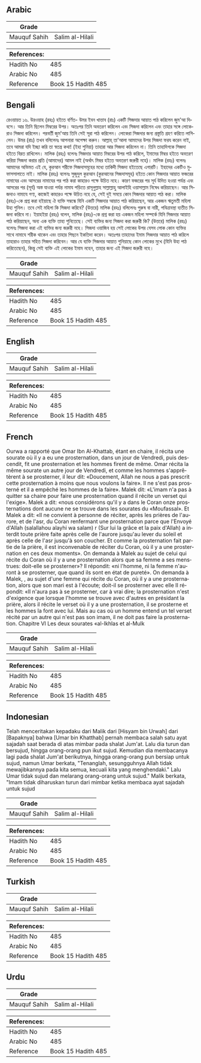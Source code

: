 ## Arabic


<div dir="rtl" lang="ar" style={{fontSize:'larger',backgroundColor:'#f8f9fa',padding:20}}>

</div>
<div style={{backgroundColor:'#f8f9fa',padding:20, marginBottom: 10}}><table> <thead> <tr> <th>Grade</th> <th></th> </tr> </thead> <tbody> <tr><td>Mauquf Sahih</td><td>Salim al-Hilali</td></tr></tbody></table><table> <thead> <tr> <th>References:</th> <th></th> </tr> </thead> <tbody><tr><td>Hadith No</td><td>485</td></tr><tr><td>Arabic No</td><td>485</td></tr><tr><td>Reference</td><td>Book 15 Hadith 485</td></tr></tbody></table></div>

## Bengali


<div dir="ltr" lang="bn" style={{fontSize:'larger',backgroundColor:'#f8f9fa',padding:20}}>
রেওয়ায়ত ১৬. উরওয়াহ (রহঃ) হইতে বর্ণিত- উমর ইবন খাত্তাব (রাঃ) একটি সিজদার আয়াত পাঠ করিলেন জুম'আ দিবসে। আর তিনি ছিলেন মিম্বরের উপর। অতঃপর তিনি অবতরণ করিলেন এবং সিজদা করিলেন এবং তাহার সঙ্গে লোকেরাও সিজদা করিলেন। পরবর্তী জুম'আয় তিনি সেই সূরা পাঠ করিলেন। লোকেরা সিজদার জন্য প্রস্তুতি গ্রহণ করিতে লাগিলেন। উমর (রাঃ) তখন বলিলেনঃ আপনারা অপেক্ষা করুন। আল্লাহ্ তা'আলা আমাদের উপর সিজদা ফরয করেন নাই, তবে আমরা যদি ইচ্ছা করি তা স্বতন্ত্র কথা! (ইহা শুনিয়া) তাহারা আর সিজদা করিলেন না। তিনি তাহাদিগকে সিজদা হইতে বিরত রাখিলেন। মালিক (রহঃ) বলেনঃ সিজদার আয়াত মিম্বরের উপর পাঠ করিলে, ইমামের মিম্বর হইতে অবতরণ করিয়া সিজদা করার প্রতি (আমাদের) আমল নাই (অর্থাৎ মিম্বর হইতে অবতরণ জরুরী নহে)। মালিক (রহঃ) বলেনঃ আমাদের অভিমত এই যে, কুরআন শরীফে সিজদাসমূহের মধ্যে তাকিদী সিজদা হইতেছে এগারটি। ইহাদের একটিও মুফাসসালাতে নাই। মালিক (রহঃ) বলেনঃ সুজুদুল কুরআন (কুরআনের সিজদাসমূহ) হইতে কোন সিজদার আয়াত ফজরের নামাযের এবং আসরের নামাযের পর পাঠ করা কাহারও পক্ষে উচিত নহে। কারণ ফজরের পর সূর্য উদিত হওয়া পর্যন্ত এবং আসরের পর (সূর্য) অস্ত যাওয়া পর্যন্ত নামায পড়িতে রাসূলুল্লাহ সাল্লাল্লাহু আলাইহি ওয়াসাল্লাম নিষেধ করিয়াছেন। আর সিজদাও নামাযে গণ্য, কাজেই কাহারও পক্ষে উচিত নহে যে, সেই দুই সময়ে কোন সিজদার আয়াত পাঠ করা। মালিক (রহঃ)-কে প্রশ্ন করা হইয়াছে ঐ ব্যক্তি সম্বন্ধে যিনি একটি সিজদার আয়াত পাঠ করিয়াছেন, আর একজন ঋতুমতী মহিলা উহা শুনিল। তবে সেই মহিলা কি সিজদা করিবে? (উত্তরে) মালিক (রহঃ) বলিলেনঃ পুরুষ বা নারী, পবিত্রাবস্থা ব্যতীত সিজদা করিবে না। ইয়াহইয়া (রহঃ) বলেন, মালিক (রহঃ)-কে প্রশ্ন করা হয় একজন মহিলা সম্পর্কে যিনি সিজদার আয়াত পাঠ করিয়াছেন, অন্য এক ব্যক্তি তাহা শুনিতেছে। সেই ব্যক্তির জন্য সিজদা করা জরুরী কি? (উত্তরে) মালিক (রহঃ) বলেনঃ সিজদা করা এই ব্যক্তির জন্য জরুরী নহে। সিজদা ওয়াজিব হয় সেই লোকের উপর যেসব লোক কোন ব্যক্তির সাথে নামাযে শরীক থাকেন এবং তাহার পিছনে ইকতিদা করেন। অতঃপর তাহাদের ইমাম সিজদার আয়াত পাঠ করিলে তাহারাও তাহার সহিত সিজদা করিবেন। আর যে ব্যক্তি সিজদার আয়াত শুনিয়াছে কোন লোকের মুখে (যিনি উহা পাঠ করিতেছেন), কিন্তু সেই ব্যক্তি এই লোকের ইমাম নহেন, তাহার জন্য এই সিজদা জরুরী নহে।
</div>
<div style={{backgroundColor:'#f8f9fa',padding:20, marginBottom: 10}}><table> <thead> <tr> <th>Grade</th> <th></th> </tr> </thead> <tbody> <tr><td>Mauquf Sahih</td><td>Salim al-Hilali</td></tr></tbody></table><table> <thead> <tr> <th>References:</th> <th></th> </tr> </thead> <tbody><tr><td>Hadith No</td><td>485</td></tr><tr><td>Arabic No</td><td>485</td></tr><tr><td>Reference</td><td>Book 15 Hadith 485</td></tr></tbody></table></div>

## English


<div dir="ltr" lang="en" style={{fontSize:'larger',backgroundColor:'#f8f9fa',padding:20}}>

</div>
<div style={{backgroundColor:'#f8f9fa',padding:20, marginBottom: 10}}><table> <thead> <tr> <th>Grade</th> <th></th> </tr> </thead> <tbody> <tr><td>Mauquf Sahih</td><td>Salim al-Hilali</td></tr></tbody></table><table> <thead> <tr> <th>References:</th> <th></th> </tr> </thead> <tbody><tr><td>Hadith No</td><td>485</td></tr><tr><td>Arabic No</td><td>485</td></tr><tr><td>Reference</td><td>Book 15 Hadith 485</td></tr></tbody></table></div>

## French


<div dir="ltr" lang="fr" style={{fontSize:'larger',backgroundColor:'#f8f9fa',padding:20}}>
Ourwa a rapporté que Omar Ibn Al-Khattab, étant en chaire, il récita une sourate où il y a eu une prosternation, dans un jour de Vendredi, puis descendit, fit une prosternation et les hommes firent de même. Omar récita la même sourate un autre jour de Vendredi, et comme les hommes s'apprêtèrent à se prosterner, il leur dit: «Doucement, Allah ne nous a pas prescrit cette prosternation à moins que nous voulons la faire». Il ne s'est pas prosterné et il a empêché les hommes de la faire». Malek dit: «L'imam n'a pas à quitter sa chaire pour faire une prosternation quand il récite un verset qui l'exige». Malek a dit: «nous considérons qu'il y a dans le Coran onze prosternations dont aucune ne se trouve dans les sourates du «Moufassal». Et Malek a dit: «Il ne convient à personne de réciter, après les prières de l'aurore, et de l'asr, du Coran renfermant une prosternation parce que l'Envoyé d'Allah (salallahou alayhi wa salam) r (Sur lui la grâce et la paix d'Allah) a interdit toute prière faite après celle de l'aurore jusqu'au lever du soleil et après celle de l'asr jusqu'à son coucher. Et comme la prosternation fait partie de la prière, il est inconvenable de réciter du Coran, où il y a une prosternation en ces deux moments». On demanda à Malek au sujet de celui qui récite du Coran où il y a une prosternation alors que sa femme a ses menstrues: doit-elle se prosterner»? Il répondit: «ni l'homme, ni la femme n'auront à se prosterner, que quand ils sont en état de pureté». On demanda à Malek, , au sujet d'une femme qui récite du Coran, où il y a une prosternation, alors que son mari est à l'écoute; doit-il se prosterner avec elle II répondit: «Il n'aura pas à se prosterner, car à vrai dire; la prosternation n'est d'exigence que lorsque l'homme se trouve avec d'autres en présidant la prière, alors il récite le verset où il y a une prosternation, il se prosterne et les hommes la font avec lui. Mais au cas où un homme entend un tel verset récité par un autre qui n'est pas son imam, il ne doit pas faire la prosternation. Chapitre VI Les deux sourates «al-Ikhlas et al-Mulk
</div>
<div style={{backgroundColor:'#f8f9fa',padding:20, marginBottom: 10}}><table> <thead> <tr> <th>Grade</th> <th></th> </tr> </thead> <tbody> <tr><td>Mauquf Sahih</td><td>Salim al-Hilali</td></tr></tbody></table><table> <thead> <tr> <th>References:</th> <th></th> </tr> </thead> <tbody><tr><td>Hadith No</td><td>485</td></tr><tr><td>Arabic No</td><td>485</td></tr><tr><td>Reference</td><td>Book 15 Hadith 485</td></tr></tbody></table></div>

## Indonesian


<div dir="ltr" lang="id" style={{fontSize:'larger',backgroundColor:'#f8f9fa',padding:20}}>
Telah menceritakan kepadaku dari Malik dari [Hisyam bin Urwah] dari [Bapaknya] bahwa [Umar bin Khatthab] pernah membaca salah satu ayat sajadah saat berada di atas mimbar pada shalat Jum'at. Lalu dia turun dan bersujud, hingga orang-orang pun ikut sujud. Kemudian dia membacanya lagi pada shalat Jum'at berikutnya, hingga orang-orang pun bersiap untuk sujud, namun Umar berkata, "Tenanglah, sesungguhnya Allah tidak mewajibkannya pada kita semua, kecuali kita yang menghendaki." Lalu Umar tidak sujud dan melarang orang-orang untuk sujud." Malik berkata, "Imam tidak diharuskan turun dari mimbar ketika membaca ayat sajadah untuk sujud
</div>
<div style={{backgroundColor:'#f8f9fa',padding:20, marginBottom: 10}}><table> <thead> <tr> <th>Grade</th> <th></th> </tr> </thead> <tbody> <tr><td>Mauquf Sahih</td><td>Salim al-Hilali</td></tr></tbody></table><table> <thead> <tr> <th>References:</th> <th></th> </tr> </thead> <tbody><tr><td>Hadith No</td><td>485</td></tr><tr><td>Arabic No</td><td>485</td></tr><tr><td>Reference</td><td>Book 15 Hadith 485</td></tr></tbody></table></div>

## Turkish


<div dir="ltr" lang="tr" style={{fontSize:'larger',backgroundColor:'#f8f9fa',padding:20}}>

</div>
<div style={{backgroundColor:'#f8f9fa',padding:20, marginBottom: 10}}><table> <thead> <tr> <th>Grade</th> <th></th> </tr> </thead> <tbody> <tr><td>Mauquf Sahih</td><td>Salim al-Hilali</td></tr></tbody></table><table> <thead> <tr> <th>References:</th> <th></th> </tr> </thead> <tbody><tr><td>Hadith No</td><td>485</td></tr><tr><td>Arabic No</td><td>485</td></tr><tr><td>Reference</td><td>Book 15 Hadith 485</td></tr></tbody></table></div>

## Urdu


<div dir="rtl" lang="ur" style={{fontSize:'larger',backgroundColor:'#f8f9fa',padding:20}}>

</div>
<div style={{backgroundColor:'#f8f9fa',padding:20, marginBottom: 10}}><table> <thead> <tr> <th>Grade</th> <th></th> </tr> </thead> <tbody> <tr><td>Mauquf Sahih</td><td>Salim al-Hilali</td></tr></tbody></table><table> <thead> <tr> <th>References:</th> <th></th> </tr> </thead> <tbody><tr><td>Hadith No</td><td>485</td></tr><tr><td>Arabic No</td><td>485</td></tr><tr><td>Reference</td><td>Book 15 Hadith 485</td></tr></tbody></table></div>